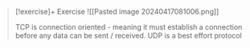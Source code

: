 
> [!exercise]+ Exercise
> ![[Pasted image 20240417081006.png]]
> 
> TCP is connection oriented - meaning it must establish a connection before any data can be sent / received. UDP is a best effort protocol

